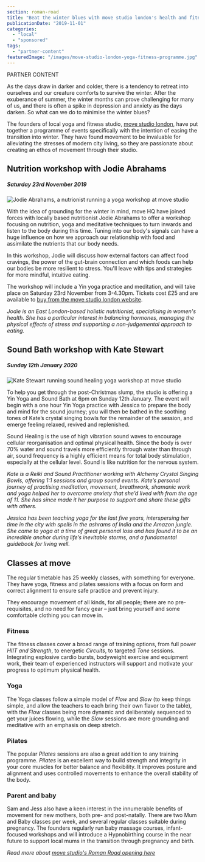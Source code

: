 ```yaml
---
section: roman-road
title: "Beat the winter blues with move studio london's health and fitness programme"
publicationDate: "2019-11-01"
categories: 
  - "local"
  - "sponsored"
tags: 
  - "partner-content"
featuredImage: "/images/move-studio-london-yoga-fitness-programme.jpg"
---
```


PARTNER CONTENT

As the days draw in darker and colder, there is a tendency to retreat into ourselves and our creature comforts to survive the winter. After the exuberance of summer, the winter months can prove challenging for many of us, and there is often a spike in depression and anxiety as the days darken. So what can we do to minimise the winter blues?

The founders of local yoga and fitness studio, [move studio london](https://www.movestudiolondon.com), have put together a programme of events specifically with the intention of easing the transition into winter. They have found movement to be invaluable for alleviating the stresses of modern city living, so they are passionate about creating an ethos of movement through their studio.

## Nutrition workshop with Jodie Abrahams

##### Saturday 23rd November 2019

![Jodie Abrahams, a nutrionist running a yoga workshop at move studio](/images/Jodie-abrahams-nutrionist-yoga-workshop-move-studio-300x300.jpg)

With the idea of grounding for the winter in mind, move HQ have joined forces with locally based nutritionist Jodie Abrahams to offer a workshop focusing on nutrition, yoga and meditative techniques to turn inwards and listen to the body during this time. Tuning into our body's signals can have a huge influence on how we approach our relationship with food and assimilate the nutrients that our body needs.

In this workshop, Jodie will discuss how external factors can affect food cravings, the power of the gut-brain connection and which foods can help our bodies be more resilient to stress. You'll leave with tips and strategies for more mindful, intuitive eating.

The workshop will include a Yin yoga practice and meditation, and will take place on Saturday 23rd November from 3-4.30pm. Tickets cost £25 and are available to [buy from the move studio london website](https://www.movestudiolondon.com/events).

_Jodie is an East London-based holistic nutritionist, specialising in women's health. She has a particular interest in balancing hormones, managing the physical effects of stress and supporting a non-judgemental approach to eating._

## Sound Bath workshop with Kate Stewart

##### Sunday 12th January 2020

![Kate Stewart running sound healing yoga workshop at move studio](/images/Kate-Stewart-sound-healing-yoga-workshop-move-studio-300x300.jpg)

To help you get through the post-Christmas slump, the studio is offering a Yin Yoga and Sound Bath at 6pm on Sunday 12th January. The event will begin with a one hour Yin Yoga practice with Jessica to prepare the body and mind for the sound journey; you will then be bathed in the soothing tones of Kate’s crystal singing bowls for the remainder of the session, and emerge feeling relaxed, revived and replenished.

Sound Healing is the use of high vibration sound waves to encourage cellular reorganisation and optimal physical health. Since the body is over 70% water and sound travels more efficiently through water than through air, sound frequency is a highly efficient means for total body stimulation, especially at the cellular level. Sound is like nutrition for the nervous system.

_Kate is a Reiki and Sound Practitioner working with Alchemy Crystal Singing Bowls, offering 1:1 sessions and group sound events. Kate’s personal journey of practising meditation, movement, breathwork, shamanic work and yoga helped her to overcome anxiety that she’d lived with from the age of 11. She has since made it her purpose to support and share these gifts with others._

_Jessica has been teaching yoga for the last five years, interspersing her time in the city with spells in the ashrams of India and the Amazon jungle. She came to yoga at a time of great personal loss and has found it to be an incredible anchor during life’s inevitable storms, and a fundamental guidebook for living well._

## Classes at move

The regular timetable has 25 weekly classes, with something for everyone. They have yoga, fitness and pilates sessions with a focus on form and correct alignment to ensure safe practice and prevent injury.

They encourage movement of all kinds, for all people; there are no pre-requisites, and no need for fancy gear – just bring yourself and some comfortable clothing you can move in.

### Fitness

The fitness classes cover a broad range of training options, from full power _HIIT and Strength_, to energetic _Circuits_, to targeted _Tone_ sessions. Integrating explosive cardio bursts, bodyweight exercise and equipment work, their team of experienced instructors will support and motivate your progress to optimum physical health.

### Yoga

The Yoga classes follow a simple model of _Flow_ and _Slow_ (to keep things simple, and allow the teachers to each bring their own flavor to the table), with the _Flow_ classes being more dynamic and deliberately sequenced to get your juices flowing, while the _Slow_ sessions are more grounding and meditative with an emphasis on deep stretch.

### Pilates

The popular _Pilates_ sessions are also a great addition to any training programme. _Pilates_ is an excellent way to build strength and integrity in your core muscles for better balance and flexibility. It improves posture and alignment and uses controlled movements to enhance the overall stability of the body.

### Parent and baby

Sam and Jess also have a keen interest in the innumerable benefits of movement for new mothers, both pre- and post-natally. There are two Mum and Baby classes per week, and several regular classes suitable during pregnancy. The founders regularly run baby massage courses, infant-focused workshops and will introduce a Hypnobirthing course in the near future to support local mums in the transition through pregnancy and birth.

_Read more about [move studio's Roman Road opening here](https://romanroadlondon.com/move-yoga-studio-opens-roman-road/)_
